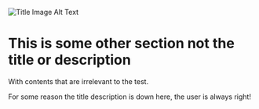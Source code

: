 
[//]: # (Title)

![Title Image Alt Text](http://some.image.com)

# This is some other section not the title or description

With contents that are irrelevant to the test.

[//]: # (Description)

For some reason the title description is down here, the user
is always right!